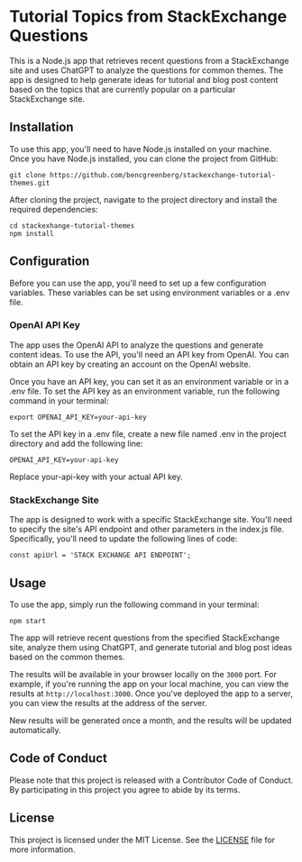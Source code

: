 # Tutorial Topics from StackExchange Questions

This is a Node.js app that retrieves recent questions from a StackExchange site and uses ChatGPT to analyze the questions for common themes. The app is designed to help generate ideas for tutorial and blog post content based on the topics that are currently popular on a particular StackExchange site.

## Installation
To use this app, you'll need to have Node.js installed on your machine. Once you have Node.js installed, you can clone the project from GitHub:

```
git clone https://github.com/bencgreenberg/stackexchange-tutorial-themes.git
```

After cloning the project, navigate to the project directory and install the required dependencies:

```
cd stackexhange-tutorial-themes
npm install
```

## Configuration

Before you can use the app, you'll need to set up a few configuration variables. These variables can be set using environment variables or a .env file.

### OpenAI API Key

The app uses the OpenAI API to analyze the questions and generate content ideas. To use the API, you'll need an API key from OpenAI. You can obtain an API key by creating an account on the OpenAI website.

Once you have an API key, you can set it as an environment variable or in a .env file. To set the API key as an environment variable, run the following command in your terminal:

```
export OPENAI_API_KEY=your-api-key
```

To set the API key in a .env file, create a new file named .env in the project directory and add the following line:

```
OPENAI_API_KEY=your-api-key
```

Replace your-api-key with your actual API key.

### StackExchange Site
The app is designed to work with a specific StackExchange site. You'll need to specify the site's API endpoint and other parameters in the index.js file. Specifically, you'll need to update the following lines of code:

```
const apiUrl = 'STACK EXCHANGE API ENDPOINT';
```

## Usage

To use the app, simply run the following command in your terminal:

```
npm start
```

The app will retrieve recent questions from the specified StackExchange site, analyze them using ChatGPT, and generate tutorial and blog post ideas based on the common themes. 

The results will be available in your browser locally on the `3000` port. For example, if you're running the app on your local machine, you can view the results at `http://localhost:3000`. Once you've deployed the app to a server, you can view the results at the address of the server.

New results will be generated once a month, and the results will be updated automatically.

## Code of Conduct

Please note that this project is released with a Contributor Code of Conduct. By participating in this project you agree to abide by its terms.

## License

This project is licensed under the MIT License. See the [LICENSE](LICENSE) file for more information.
